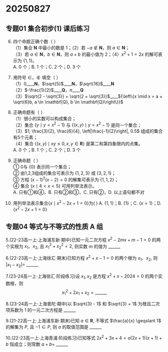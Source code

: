 # 20250827


## 专题01 集合初步(1) 课后练习

6. 四个命题正确个数（   ）  
   （1）集合 $\mathbf{N}$ 中最小的数是 1；（2）若 $-a \notin \mathbf{N}$，则 $a \in \mathbf{N}$；  
   （3）若 $a \in \mathbf{N}$，$b \in \mathbf{N}$，则 $a + b$ 的最小值为 2；（4）$x^2 + 1 = 2x$ 的解可表示为 $\{1, 1\}$。  
   A. $0$ 个；B. $1$ 个；C. $2$ 个；D. $3$ 个  

7. 用符号 $\in$，$\notin$ 填空（   ）  
   （1）$0$\_\_\_\_$\mathbf{N}$，$\sqrt{5}$\_\_\_\_$\mathbf{N}$，$\sqrt{16}$\_\_\_\_$\mathbf{N}$  
   （2）$-\frac{1}{2}$\_\_\_\_$\mathbf{Q}$，$\pi$\_\_\_\_$\mathbf{Q}$  
   （3）$\sqrt{2 - \sqrt{3}} + \sqrt{2 + \sqrt{3}}$\_\_\_\_${\left\{x \mid x = a + \sqrt{6}b, a \in \mathbf{Q}, b \in \mathbf{Q}\right\}}$  

8. 正确命题有（   ）  
   （1）很小的实数可以构成集合；  
   （2）集合 $\{y \mid y = x^2 - 1\}$ 与 $\{(x, y) \mid y = x^2 - 1\}$ 是同一个集合；  
   （3）$1, \frac{3}{2}, \frac{6}{4}, \left|\frac{-1}{2}\right|, 0.5$ 组成的集合有5个元素；  
   （4）集合 $\{(x, y) \mid xy \leq 0, x, y \in \mathbf{R}\}$ 是第二和第四象限内的点集。  
   A. $0$ 个；B. $1$ 个；C. $2$ 个；D. $3$ 个  

9. 正确命题（   ）  
   ① 0与 $\{0\}$ 表示同一个集合；  
   ② 由1,2,3组成的集合可表示为 $\{1,2,3\}$ 或 $\{3,2,1\}$；  
   ③ 方程 $(x-1)^2(x-2) = 0$ 的解集可表示为 $\{1,1,2\}$；  
   ④ 集合 $\{x \mid 4 < x < 5\}$ 可用列举法表示。  
   A. 只有①和④，B. 只有②和③，C. 只有②，D. 以上语句都不对  

10. 用列举法表示集合$\{ x \mid x^2 - 2x + 1 = 0 \}$为( )
    A. $\{1,1\}$；B. $\{1\}$；C. $\{x=1\}$；D. $\{x^2 - 2x + 1 = 0\}$

## 专题04 等式与不等式的性质 A 组


5.(22-23高一上·上海浦东新·期中)已知一元二次方程 $x^2 - 2m x + m - 1 = 0$ 的两个实根为 $x_1$、$x_2$, 且 $x_1^2 + x_2^2 = 2$, 则实数 $m$ 的值为 \_\_\_\_\_\_

6.(22-23高一上·上海徐汇·期末)已知方程 $x^2 + x - 1 = 0$ 的两个根为 $x_1$、$x_2$, 则 $|x_1 - x_2| =$ \_\_\_\_\_\_

7.(23-24高一上·上海徐汇·阶段练习)设 $x_1, x_2$ 是方程 $x^2 + x - 2024 = 0$ 的两个实数根，则
$$x_1^2 + 2x_1 + x_2 = \_\_\_\_\_\_$$

8.(23-24高一上·上海普陀·期中)以 $\sqrt{3} - 1$ 和 $\sqrt{3} + 1$ 为根且二次项系数为 1 的一元二次方程是 \_\_\_\_\_\_

9.(21-22高一上·上海浦东新·期末)已知 $a \in \mathbf{R}$, 不等式 $\frac{a}{x} \geqslant 1$ 的解集为 $P$, 且 $-1 \in P$, 则 $a$ 的取值范围是 \_\_\_\_\_\_

10.(22-23高一上·上海青浦·阶段练习)已知等式 $2x^2 + 3x + 4 = a(2x + 1)(x + 1) + b$ 恒成立；则常数 $a + b =$ \_\_\_\_\_\_